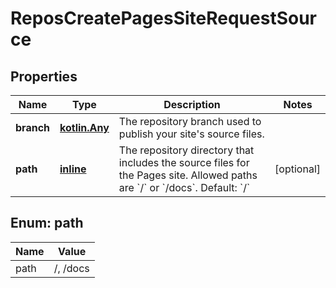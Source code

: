 
# ReposCreatePagesSiteRequestSource

## Properties
Name | Type | Description | Notes
------------ | ------------- | ------------- | -------------
**branch** | [**kotlin.Any**](.md) | The repository branch used to publish your site&#39;s source files. | 
**path** | [**inline**](#Path) | The repository directory that includes the source files for the Pages site. Allowed paths are &#x60;/&#x60; or &#x60;/docs&#x60;. Default: &#x60;/&#x60; |  [optional]


<a id="Path"></a>
## Enum: path
Name | Value
---- | -----
path | /, /docs



